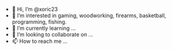 - 👋 Hi, I’m @xoric23
- 👀 I’m interested in gaming, woodworking, firearms, basketball, programming, fishing.
- 🌱 I’m currently learning ...
- 💞️ I’m looking to collaborate on ...
- 📫 How to reach me ...

<!---
xoric23/xoric23 is a ✨ special ✨ repository because its `README.md` (this file) appears on your GitHub profile.
You can click the Preview link to take a look at your changes.
--->
